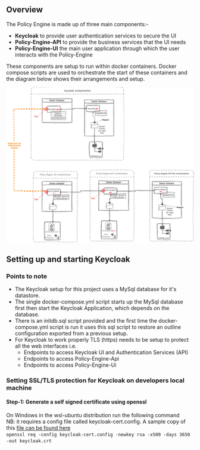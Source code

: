 ## Overview

The Policy Engine is made up of three main components:-
 - **Keycloak** to provide user authentication services to secure the UI
 - **Policy-Engine-API** to provide the business services that the UI needs
 - **Policy-Engine-UI** the main user application through which the user interacts with the Policy-Engine
 
These components are setup to run within docker containers. Docker compose scripts are used to orchestrate the start of these containers and the diagram below shows their arrangements and setup.


![Orchestration using docker compose](./01-orchestration.png)


## Setting up and starting Keycloak

### Points to note
 - The Keycloak setup for this project uses a MySql database for it's datastore. 
 - The single docker-compose.yml script starts up the MySql database first then start the Keycloak Application, which depends on the database. 
 - There is an initdb.sql script provided and the first time the docker-compose.yml script is run it uses this sql script to restore an outline configuration exported from a previous setup.
 - For Keycloak to work properly TLS (https) needs to be setup to protect all the web interfaces i.e.
 	 - Endpoints to access Keycloak UI and Authentication Services (API)
 	 - Endpoints to access Policy-Engine-Api
 	 - Endpoints to access Policy-Engine-Ui

### Setting SSL/TLS protection for Keycloak on developers local machine

#### Step-1: Generate a self signed certificate	using openssl
On Windows in the wsl-ubuntu distribution run the following command<br/>
NB: it requires a config file called keycloak-cert.config. A sample copy of this [file can be found here](./generating-self-signed-certificate/keycloak-cert.config)<br/>
`openssl req -config keycloak-cert.config -newkey rsa -x509 -days 3650 -out keycloak.crt`